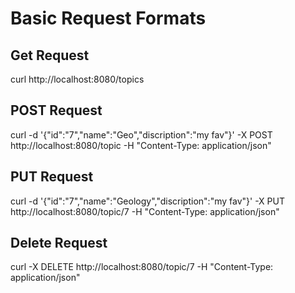 # Basic Request Formats

## Get Request
curl http://localhost:8080/topics

## POST Request
curl -d '{"id":"7","name":"Geo","discription":"my fav"}' -X POST http://localhost:8080/topic -H "Content-Type: application/json"

## PUT Request
curl -d '{"id":"7","name":"Geology","discription":"my fav"}' -X PUT  http://localhost:8080/topic/7 -H "Content-Type: application/json"

## Delete Request
curl  -X DELETE  http://localhost:8080/topic/7 -H "Content-Type: application/json"
